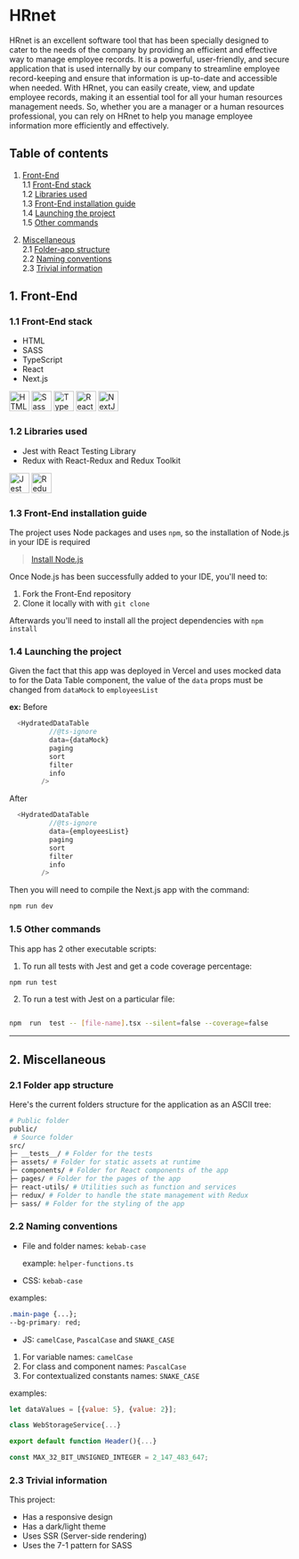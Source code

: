 # HRnet

HRnet is an excellent software tool that has been specially designed to cater to the needs of the company by providing an efficient and effective way to manage employee records. It is a powerful, user-friendly, and secure application that is used internally by our company to streamline employee record-keeping and ensure that information is up-to-date and accessible when needed. With HRnet, you can easily create, view, and update employee records, making it an essential tool for all your human resources management needs. So, whether you are a manager or a human resources professional, you can rely on HRnet to help you manage employee information more efficiently and effectively.

## Table of contents

1. [Front-End](#1-front-end) <br>
 1.1 [Front-End stack](#11-front-end-stack)<br>
 1.2 [Libraries used](#12-libraries-used)<br>
 1.3 [Front-End installation guide](#13-front-end-installation-guide)<br>
 1.4 [Launching the project](#14-launching-the-project)<br>
 1.5 [Other commands](#15-other-commands)<br>

2. [Miscellaneous](#2-miscellaneous) <br>
   2.1 [Folder-app structure](#21-folder-app-structure) <br>
   2.2 [Naming conventions](#22-naming-conventions) <br>
   2.3 [Trivial information](#23-trivial-information) <br>

## 1. Front-End

### 1.1 Front-End stack

- HTML
- SASS
- TypeScript
- React
- Next.js

<a href="https://developer.mozilla.org/en-US/docs/Glossary/HTML5" target="_blank" rel="noreferrer" title="HTML5"><img src="https://raw.githubusercontent.com/danielcranney/readme-generator/main/public/icons/skills/html5-colored.svg" width="36" height="36" alt="HTML5" /></a>
<a href="https://sass-lang.com/" target="_blank" rel="noreferrer" title="SASS"><img src="https://raw.githubusercontent.com/danielcranney/readme-generator/main/public/icons/skills/sass-colored.svg" width="36" height="36" alt="Sass" /></a>
<a href="https://www.typescriptlang.org/" target="_blank" rel="noreferrer" title="TypeScript"><img src="https://raw.githubusercontent.com/danielcranney/readme-generator/main/public/icons/skills/typescript-colored.svg" width="36" height="36" alt="TypeScript" /></a>
<a href="https://reactjs.org/" target="_blank" rel="noreferrer" title="React"><img src="https://raw.githubusercontent.com/danielcranney/readme-generator/main/public/icons/skills/react-colored.svg" width="36" height="36" alt="React" /></a>
<a href="https://nextjs.org/docs" target="_blank" rel="noreferrer" title="Next.js"><img src="https://raw.githubusercontent.com/danielcranney/readme-generator/main/public/icons/skills/nextjs-colored.svg" width="36" height="36" alt="NextJs" /></a>

### 1.2 Libraries used

- Jest with React Testing Library
- Redux with React-Redux and Redux Toolkit

<a href="https://jestjs.io/" target="_blank" rel="noreferrer" title="Jest"><img src="https://cdn.jsdelivr.net/gh/devicons/devicon/icons/jest/jest-plain.svg" width="36" height="36" alt="Jest" /></a>
<a href="https://redux.js.org" target="_blank" rel="noreferrer" title="Redux"><img src="https://raw.githubusercontent.com/danielcranney/readme-generator/main/public/icons/skills/redux-colored.svg" width="36" height="36" alt="Redux" /></a>

### 1.3 Front-End installation guide

The project uses Node packages and uses `npm`, so the installation of Node.js in your IDE is required

> [Install Node.js](https://nodejs.org/en/)

Once Node.js has been successfully added to your IDE, you'll need to:

1. Fork the Front-End repository
2. Clone it locally with with `git clone`

Afterwards you'll need to install all the project dependencies with `npm install`

### 1.4 Launching the project

Given the fact that this app was deployed in Vercel and uses mocked data to for the Data Table component, the value of the `data` props must be changed from `dataMock` to `employeesList`

**ex:**
Before

```javascript
  <HydratedDataTable
          //@ts-ignore
          data={dataMock}
          paging
          sort
          filter
          info
        />
```

After

```js
  <HydratedDataTable
          //@ts-ignore
          data={employeesList}
          paging
          sort
          filter
          info
        />
```

Then you will need to compile the Next.js app with the command:

```bash
npm run dev
```

### 1.5 Other commands

This app has 2 other executable scripts:

1) To run all tests with Jest and get a code coverage percentage:

```bash
npm run test
```
  
2) To run a test with Jest on a particular file:

```bash

npm  run  test -- [file-name].tsx --silent=false --coverage=false

```

---

## 2. Miscellaneous

### 2.1 Folder app structure

Here's the current folders structure for the application as an ASCII tree:

```bash
# Public folder
public/  
 # Source folder
src/
├─ __tests__/ # Folder for the tests
├─ assets/ # Folder for static assets at runtime
├─ components/ # Folder for React components of the app
├─ pages/ # Folder for the pages of the app
├─ react-utils/ # Utilities such as function and services
├─ redux/ # Folder to handle the state management with Redux
├─ sass/ # Folder for the styling of the app

```

### 2.2 Naming conventions

- File and folder names: `kebab-case`

   example: `helper-functions.ts`

- CSS: `kebab-case`

 examples:

  ```css
  .main-page {...};
  --bg-primary: red;
  ```

- JS: `camelCase`, ⁣`PascalCase` and `SNAKE_CASE`

 1. For variable names: `camelCase`
 2. For class and component names: `PascalCase`
 3. For contextualized constants names: `SNAKE_CASE`

 examples:

 ```js
 let dataValues = [{value: 5}, {value: 2}];

 class WebStorageService{...}

 export default function Header(){...}

 const MAX_32_BIT_UNSIGNED_INTEGER = 2_147_483_647;
 ```

### 2.3 Trivial information

This project:

- Has a responsive design
- Has a dark/light theme
- Uses SSR (Server-side rendering)
- Uses the 7-1 pattern for SASS
  
